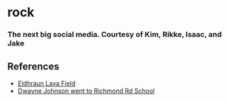 # rock

### The next big social media. Courtesy of Kim, Rikke, Isaac, and Jake

## References

- [Eldhraun Lava Field](https://theculturetrip.com/europe/iceland/articles/why-you-should-visit-icelands-eldhraun-lava-field-at-least-once-in-your-life/)
- [Dwayne Johnson went to Richmond Rd School](https://www.stuff.co.nz/life-style/68448353/dwayne-the-rock-johnson-shares-a-tearful-story-about-his-mum)
